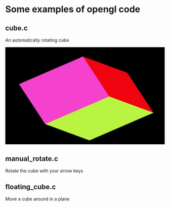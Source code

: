# Some examples of opengl code

## cube.c
An automatically rotating cube

![cub](img/cube.jpg)

## manual_rotate.c
Rotate the cube with your arrow keys

## floating_cube.c
Move a cube around in a plane


